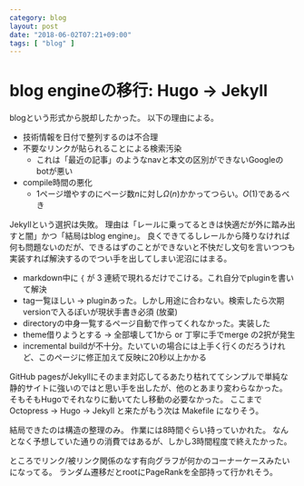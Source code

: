 ```yaml
---
category: blog
layout: post
date: "2018-06-02T07:21+09:00"
tags: [ "blog" ]
---
```


# blog engineの移行: Hugo -> Jekyll

<!-- {% raw %} -->

blogという形式から脱却したかった。 以下の理由による。

-   技術情報を日付で整列するのは不合理
-   不要なリンクが貼られることによる検索汚染
    -   これは「最近の記事」のようなnavと本文の区別ができないGoogleのbotが悪い
-   compile時間の悪化
    -   1ページ増やすのにページ数$n$に対し$\Omega(n)$かかってつらい。$O(1)$であるべき

Jekyllという選択は失敗。
理由は「レールに乗ってるときは快適だが外に踏み出すと闇」かつ「結局はblog engine」。
良くできてるしレールから降りなければ何も問題ないのだが、できるはずのことができないと不快だし文句を言いつつも実装すれば解決するのでつい手を出してしまい泥沼にはまる。

-   markdown中に `{` が $3$ 連続で現れるだけでこける。これ自分でpluginを書いて解決
-   tag一覧ほしい -> pluginあった。しかし用途に合わない。検索したら次期versionで入るぽいが現状手書き必須 (放棄)
-   directoryの中身一覧するページ自動で作ってくれなかった。実装した
-   theme借りようとする -> 全部壊して1から or 丁寧に手でmerge の2択が発生
-   incremental buildが不十分。たいていの場合には上手く行くのだろうけれど、このページに修正加えて反映に20秒以上かかる

GitHub pagesがJekyllにそのまま対応してるあたり枯れててシンプルで単純な静的サイトに強いのではと思い手を出したが、他のとあまり変わらなかった。
そもそもHugoでそれなりに動いてたし移動の必要なかった。
ここまで Octopress $\to$ Hugo $\to$ Jekyll と来たがもう次は Makefile になりそう。

結局できたのは構造の整理のみ。
作業には8時間ぐらい持っていかれた。
なんとなく予想していた通りの消費ではあるが、しかし3時間程度で終えたかった。

ところでリンク/被リンク関係のなす有向グラフが何かのコーナーケースみたいになってる。
ランダム遷移だとrootにPageRankを全部持って行かれそう。

<!-- {% endraw %} -->
